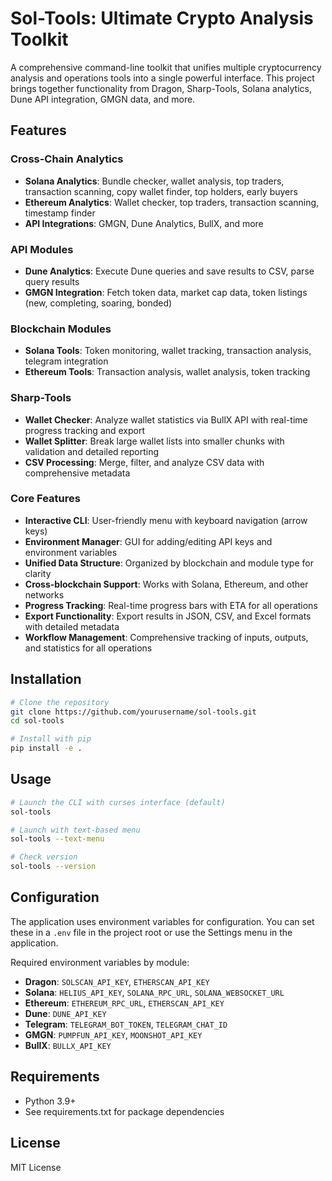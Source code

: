 # Sol-Tools: Ultimate Crypto Analysis Toolkit

A comprehensive command-line toolkit that unifies multiple cryptocurrency analysis and operations tools into a single powerful interface. This project brings together functionality from Dragon, Sharp-Tools, Solana analytics, Dune API integration, GMGN data, and more.

## Features

### Cross-Chain Analytics
- **Solana Analytics**: Bundle checker, wallet analysis, top traders, transaction scanning, copy wallet finder, top holders, early buyers
- **Ethereum Analytics**: Wallet checker, top traders, transaction scanning, timestamp finder
- **API Integrations**: GMGN, Dune Analytics, BullX, and more

### API Modules
- **Dune Analytics**: Execute Dune queries and save results to CSV, parse query results
- **GMGN Integration**: Fetch token data, market cap data, token listings (new, completing, soaring, bonded)

### Blockchain Modules
- **Solana Tools**: Token monitoring, wallet tracking, transaction analysis, telegram integration
- **Ethereum Tools**: Transaction analysis, wallet analysis, token tracking

### Sharp-Tools
- **Wallet Checker**: Analyze wallet statistics via BullX API with real-time progress tracking and export
- **Wallet Splitter**: Break large wallet lists into smaller chunks with validation and detailed reporting
- **CSV Processing**: Merge, filter, and analyze CSV data with comprehensive metadata

### Core Features
- **Interactive CLI**: User-friendly menu with keyboard navigation (arrow keys)
- **Environment Manager**: GUI for adding/editing API keys and environment variables
- **Unified Data Structure**: Organized by blockchain and module type for clarity
- **Cross-blockchain Support**: Works with Solana, Ethereum, and other networks
- **Progress Tracking**: Real-time progress bars with ETA for all operations
- **Export Functionality**: Export results in JSON, CSV, and Excel formats with detailed metadata
- **Workflow Management**: Comprehensive tracking of inputs, outputs, and statistics for all operations

## Installation

```bash
# Clone the repository
git clone https://github.com/yourusername/sol-tools.git
cd sol-tools

# Install with pip
pip install -e .
```

## Usage

```bash
# Launch the CLI with curses interface (default)
sol-tools

# Launch with text-based menu
sol-tools --text-menu

# Check version
sol-tools --version
```

## Configuration

The application uses environment variables for configuration. You can set these in a `.env` file in the project root or use the Settings menu in the application.

Required environment variables by module:

- **Dragon**: `SOLSCAN_API_KEY`, `ETHERSCAN_API_KEY`
- **Solana**: `HELIUS_API_KEY`, `SOLANA_RPC_URL`, `SOLANA_WEBSOCKET_URL`
- **Ethereum**: `ETHEREUM_RPC_URL`, `ETHERSCAN_API_KEY`
- **Dune**: `DUNE_API_KEY`
- **Telegram**: `TELEGRAM_BOT_TOKEN`, `TELEGRAM_CHAT_ID`
- **GMGN**: `PUMPFUN_API_KEY`, `MOONSHOT_API_KEY`
- **BullX**: `BULLX_API_KEY`

## Requirements

- Python 3.9+
- See requirements.txt for package dependencies

## License

MIT License